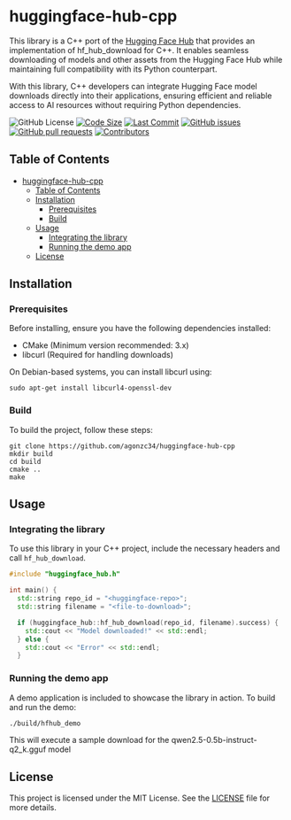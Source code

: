 # huggingface-hub-cpp

This library is a C++ port of the [Hugging Face Hub](https://github.com/huggingface/huggingface_hub) that provides an implementation of hf_hub_download for C++. It enables seamless downloading of models and other assets from the Hugging Face Hub while maintaining full compatibility with its Python counterpart.

With this library, C++ developers can integrate Hugging Face model downloads directly into their applications, ensuring efficient and reliable access to AI resources without requiring Python dependencies.

![GitHub License](https://img.shields.io/github/license/agonzc34/huggingface-hub-cpp) [![Code Size](https://img.shields.io/github/languages/code-size/agonzc34/huggingface-hub-cpp.svg?branch=main)](https://github.com/agonzc34/huggingface-hub-cpp?branch=main) [![Last Commit](https://img.shields.io/github/last-commit/agonzc34/huggingface-hub-cpp.svg)](https://github.com/agonzc34/huggingface-hub-cpp/commits/main) [![GitHub issues](https://img.shields.io/github/issues/agonzc34/huggingface-hub-cpp)](https://github.com/agonzc34/huggingface-hub-cpp/issues) [![GitHub pull requests](https://img.shields.io/github/issues-pr/agonzc34/huggingface-hub-cpp)](https://github.com/agonzc34/huggingface-hub-cpp/pulls) [![Contributors](https://img.shields.io/github/contributors/agonzc34/huggingface-hub-cpp.svg)](https://github.com/agonzc34/huggingface-hub-cpp/graphs/contributors)

## Table of Contents

- [huggingface-hub-cpp](#huggingface-hub-cpp)
  - [Table of Contents](#table-of-contents)
  - [Installation](#installation)
    - [Prerequisites](#prerequisites)
    - [Build](#build)
  - [Usage](#usage)
    - [Integrating the library](#integrating-the-library)
    - [Running the demo app](#running-the-demo-app)
  - [License](#license)

## Installation

### Prerequisites

Before installing, ensure you have the following dependencies installed:

- CMake (Minimum version recommended: 3.x)
- libcurl (Required for handling downloads)

On Debian-based systems, you can install libcurl using:

```shell
sudo apt-get install libcurl4-openssl-dev
```

### Build

To build the project, follow these steps:

```shell
git clone https://github.com/agonzc34/huggingface-hub-cpp
mkdir build
cd build
cmake ..
make
```

## Usage

### Integrating the library

To use this library in your C++ project, include the necessary headers and call `hf_hub_download`.

```cpp
#include "huggingface_hub.h"

int main() {
  std::string repo_id = "<huggingface-repo>";
  std::string filename = "<file-to-download>";

  if (huggingface_hub::hf_hub_download(repo_id, filename).success) {
    std::cout << "Model downloaded!" << std::endl;
  } else {
    std::cout << "Error" << std::endl;
  }
```

### Running the demo app

A demo application is included to showcase the library in action. To build and run the demo:

```shell
./build/hfhub_demo
```

This will execute a sample download for the qwen2.5-0.5b-instruct-q2_k.gguf model

## License

This project is licensed under the MIT License. See the [LICENSE](./LICENSE) file for more details.
